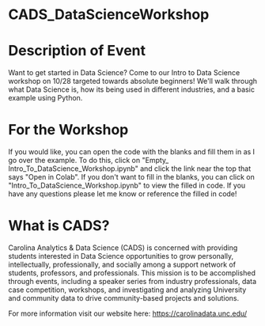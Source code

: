 # CADS_DataScienceWorkshop
# Description of Event
Want to get started in Data Science? Come to our Intro to Data Science workshop on 10/28 targeted towards absolute beginners! We'll walk through what Data Science is, how its being used in different industries, and a basic example using Python.

# For the Workshop 
If you would like, you can open the code with the blanks and fill them in as I go over the example. To do this, click on "Empty_ Intro_To_DataScience_Workshop.ipynb" and click the link near the top that says "Open in Colab". 
If you don't want to fill in the blanks, you can click on "Intro_To_DataScience_Workshop.ipynb" to view the filled in code. 
If you have any questions please let me know or reference the filled in code!

# What is CADS? 
Carolina Analytics & Data Science (CADS) is concerned with providing students interested in Data Science opportunities to grow personally, intellectually, professionally, and socially among a support network of students, professors, and professionals. This mission is to be accomplished through events, including a speaker series from industry professionals, data case competition, workshops, and investigating and analyzing University and community data to drive community-based projects and solutions.

For more information visit our website here: https://carolinadata.unc.edu/



